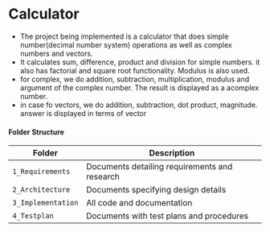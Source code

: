 # Calculator
  * The project being implemented is a calculator that does simple number(decimal number system) operations as well as complex numbers and vectors.
  * It calculates sum, difference, product and division for simple numbers. it also has factorial and square root functionality. Modulus is also used.
  * for complex, we do addition, subtraction, multiplication, modulus and argument of the complex number. The result is displayed as a acomplex number.
  * in case fo vectors, we do addition, subtraction, dot product, magnitude. answer is displayed in terms of vector
#### Folder Structure
Folder             | Description
-------------------| -----------------------------------------
`1_Requirements`   | Documents detailing requirements and research
`2_Architecture`         | Documents specifying design details
`3_Implementation` | All code and documentation
`4_Testplan`      | Documents with test plans and procedures
